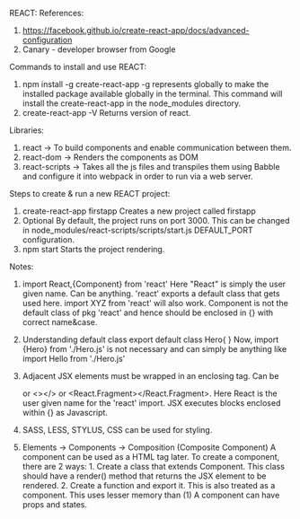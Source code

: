 REACT:
References:
1. https://facebook.github.io/create-react-app/docs/advanced-configuration
2. Canary - developer browser from Google

Commands to install and use REACT:
1.  npm install -g create-react-app
	-g represents globally to make the installed package available globally in the terminal.
	This command will install the create-react-app in the node_modules directory.
2. create-react-app -V
	Returns version of react.

Libraries:	
1. react -> To build components and enable communication between them.
2. react-dom -> Renders the components as DOM
3. react-scripts -> Takes all the js files and transpiles them using Babble and configure it into webpack in order to run via a web server.
	
Steps to create & run a new REACT project:
1. create-react-app firstapp
   Creates a new project called firstapp
2. Optional 
   By default, the project runs on port 3000. This can be changed in node_modules/react-scripts/scripts/start.js DEFAULT_PORT configuration.
3. npm start
   Starts the project rendering.
   
Notes:
1. import React,{Component} from 'react'
   Here "React" is simply the user given name. Can be anything. 'react' exports a default class that gets used here.
   import XYZ from 'react' will also work. 
   Component is not the default class of pkg 'react' and hence should be enclosed in {} with correct name&case.
   
2. Understanding default class 
	export default class Hero{
	}
	Now, import {Hero} from './Hero.js' is not necessary and can simply be anything like import Hello from './Hero.js'
	
3. Adjacent JSX elements must be wrapped in an enclosing tag. 
   Can be <div></div> or <></> or <React.Fragment></React.Fragment>. Here React is the user given name for the 'react' import.
   JSX executes blocks enclosed within {} as Javascript.

4. SASS, LESS, STYLUS, CSS can be used for styling.	

5. Elements -> Components -> Composition (Composite Component)
   A component can be used as a HTML tag later.
	To create a component, there are 2 ways:
		1. Create a class that extends Component. This class should have a render() method that returns the JSX element to be rendered.
		2. Create a function and export it. This is also treated as a component. This uses lesser memory than (1)
   A component can have props and states.